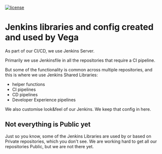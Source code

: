 [![license](https://img.shields.io/badge/License-MIT-purple.svg)](LICENSE)

# Jenkins libraries and config created and used by Vega

As part of our CI/CD, we use Jenkins Server.

Primarily we use Jenkinsfile in all the repositories that require a CI pipeline.

But some of the functionality is common across multiple repositories, and this is where we use Jenkins Shared Libraries:
* helper functions
* CI pipelines
* CD pipelines
* Developer Experience pipelines

We also customise look&feel of our Jenkins. We keep that config in here.

## Not everything is Public yet

Just so you know, some of the Jenkins Libraries are used by or based on Private repositories, which you don't see. We are working hard to get all our repositories Public, but we are not there yet.
